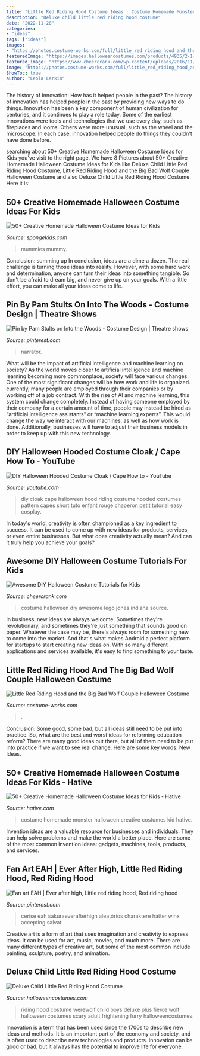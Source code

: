 ```yaml
---
title: "Little Red Riding Hood Costume Ideas : Costume Homemade Monster Halloween Creative Costumes Kid Hative"
description: "Deluxe child little red riding hood costume"
date: "2022-11-20"
categories:
- "ideas"
tags: ["ideas"]
images:
- "https://photos.costume-works.com/full/little_red_riding_hood_and_the_big_bad_wolf27.jpg"
featuredImage: "https://images.halloweencostumes.com/products/4935/2-1-103028/deluxe-child-little-red-riding-hood-costume-group.jpg"
featured_image: "https://www.cheercrank.com/wp-content/uploads/2016/11/46-creative-homemade-halloween-costume.jpg"
image: "https://photos.costume-works.com/full/little_red_riding_hood_and_the_big_bad_wolf27.jpg"
ShowToc: true
author: "Leola Larkin"
---
```



The history of innovation: How has it helped people in the past?
The history of innovation has helped people in the past by providing new ways to do things. Innovation has been a key component of human civilization for centuries, and it continues to play a role today. Some of the earliest innovations were tools and technologies that we use every day, such as fireplaces and looms. Others were more unusual, such as the wheel and the microscope. In each case, innovation helped people do things they couldn't have done before.

	

		
searching about 50+ Creative Homemade Halloween Costume Ideas for Kids you've visit to the right page. We have 8 Pictures about 50+ Creative Homemade Halloween Costume Ideas for Kids like Deluxe Child Little Red Riding Hood Costume, Little Red Riding Hood and the Big Bad Wolf Couple Halloween Costume and also Deluxe Child Little Red Riding Hood Costume. Here it is:
		
    
## 50+ Creative Homemade Halloween Costume Ideas For Kids

<img loading=lazy src="https://spongekids.com/wp-content/uploads/2014/03/costumes-for-kids/37-little-mummies-kid-costume.jpg" onerror="this.onerror=null;this.src='https://tse1.mm.bing.net/th?id=OIP.38iHObS9sCB6fFogwRzqrgHaJ4&amp;pid=15.1';" alt="50+ Creative Homemade Halloween Costume Ideas for Kids">

_Source: spongekids.com_

>mummies mummy. 

	

Conclusion: summing up
In conclusion, ideas are a dime a dozen. The real challenge is turning those ideas into reality. However, with some hard work and determination, anyone can turn their ideas into something tangible. So don't be afraid to dream big, and never give up on your goals. With a little effort, you can make all your ideas come to life.

    
## Pin By Pam Stults On Into The Woods - Costume Design | Theatre Shows

<img loading=lazy src="https://i.pinimg.com/736x/f9/a5/fe/f9a5fe102037fd33a3355104b696d794--into-the-woods-costume-design.jpg" onerror="this.onerror=null;this.src='https://tse2.mm.bing.net/th?id=OIP.Ba_9pexswKxQeJJxJ2XqngHaKb&amp;pid=15.1';" alt="Pin by Pam Stults on Into the Woods - Costume Design | Theatre shows">

_Source: pinterest.com_

>narrator. 

	

What will be the impact of artificial intelligence and machine learning on society?
As the world moves closer to artificial intelligence and machine learning becoming more commonplace, society will face various changes. One of the most significant changes will be how work and life is organized. currently, many people are employed through their companies or by working off of a job contract. With the rise of AI and machine learning, this system could change completely. Instead of having someone employed by their company for a certain amount of time, people may instead be hired as “artificial intelligence assistants” or “machine learning experts”. This would change the way we interact with our machines, as well as how work is done. Additionally, businesses will have to adjust their business models in order to keep up with this new technology.

    
## DIY Halloween Hooded Costume Cloak / Cape How To - YouTube

<img loading=lazy src="http://i1.ytimg.com/vi/2tUxlXkCUro/maxresdefault.jpg" onerror="this.onerror=null;this.src='https://tse1.mm.bing.net/th?id=OIP.exm7B2tDhTKrZ3uMjsjfSQHaEK&amp;pid=15.1';" alt="DIY Halloween Hooded Costume Cloak / Cape How to - YouTube">

_Source: youtube.com_

>diy cloak cape halloween hood riding costume hooded costumes pattern capes short tuto enfant rouge chaperon petit tutorial easy cosplay. 

	

In today's world, creativity is often championed as a key ingredient to success. It can be used to come up with new ideas for products, services, or even entire businesses. But what does creativity actually mean? And can it truly help you achieve your goals?

    
## Awesome DIY Halloween Costume Tutorials For Kids

<img loading=lazy src="https://www.cheercrank.com/wp-content/uploads/2016/11/46-creative-homemade-halloween-costume.jpg" onerror="this.onerror=null;this.src='https://tse4.mm.bing.net/th?id=OIP.Kb_7ADhaRIrBPQdDOOLdXAHaJ4&amp;pid=15.1';" alt="Awesome DIY Halloween Costume Tutorials for Kids">

_Source: cheercrank.com_

>costume halloween diy awesome lego jones indiana source. 

	

In business, new ideas are always welcome. Sometimes they're revolutionary, and sometimes they're just something that sounds good on paper. Whatever the case may be, there's always room for something new to come into the market. And that's what makes Android a perfect platform for startups to start creating new ideas on. With so many different applications and services available, it's easy to find something to your taste.

    
## Little Red Riding Hood And The Big Bad Wolf Couple Halloween Costume

<img loading=lazy src="https://photos.costume-works.com/full/little_red_riding_hood_and_the_big_bad_wolf27.jpg" onerror="this.onerror=null;this.src='https://tse4.mm.bing.net/th?id=OIP.dI5QRuvRa5XmDNmRYY59gQHaJ3&amp;pid=15.1';" alt="Little Red Riding Hood and the Big Bad Wolf Couple Halloween Costume">

_Source: costume-works.com_

>. 

	

Conclusion: Some good, some bad, but all ideas still need to be put into practice.
So, what are the best and worst ideas for reforming education reform? There are many good ideas out there, but all of them need to be put into practice if we want to see real change. Here are some key words: New Ideas.

    
## 50+ Creative Homemade Halloween Costume Ideas For Kids - Hative

<img loading=lazy src="https://hative.com/wp-content/uploads/2014/03/costumes-for-kids/21-homemade-monster-costume-kid.jpg" onerror="this.onerror=null;this.src='https://tse2.mm.bing.net/th?id=OIP.XF0s2j3B_kULQzYsggSs1wHaK5&amp;pid=15.1';" alt="50+ Creative Homemade Halloween Costume Ideas for Kids - Hative">

_Source: hative.com_

>costume homemade monster halloween creative costumes kid hative. 

	

Invention ideas are a valuable resource for businesses and individuals. They can help solve problems and make the world a better place. Here are some of the most common invention ideas: gadgets, machines, tools, products, and services.

    
## Fan Art EAH | Ever After High, Little Red Riding Hood, Red Riding Hood

<img loading=lazy src="https://i.pinimg.com/736x/d0/aa/d8/d0aad835b61f91227d34509196e04b35--hood-fan-red-riding-hood.jpg" onerror="this.onerror=null;this.src='https://tse1.mm.bing.net/th?id=OIP.xXW0JgxIb_pKj2SPS3cu4QHaLf&amp;pid=15.1';" alt="Fan art EAH | Ever after high, Little red riding hood, Red riding hood">

_Source: pinterest.com_

>cerise eah sakuraeverafterhigh aleatórios charaktere hatter winx accepting salvat. 

	

Creative art is a form of art that uses imagination and creativity to express ideas. It can be used for art, music, movies, and much more. There are many different types of creative art, but some of the most common include painting, sculpture, poetry, and animation.

    
## Deluxe Child Little Red Riding Hood Costume

<img loading=lazy src="https://images.halloweencostumes.com/products/4935/2-1-103028/deluxe-child-little-red-riding-hood-costume-group.jpg" onerror="this.onerror=null;this.src='https://tse4.mm.bing.net/th?id=OIP.drIaEmg9ymwBWj_1bLoTCAHaKl&amp;pid=15.1';" alt="Deluxe Child Little Red Riding Hood Costume">

_Source: halloweencostumes.com_

>riding hood costume werewolf child boys deluxe plus fierce wolf halloween costumes scary adult frightening furry halloweencostumes. 

	

Innovation is a term that has been used since the 1700s to describe new ideas and methods. It is an important part of the economy and society, and is often used to describe new technologies and products. Innovation can be good or bad, but it always has the potential to improve life for everyone.

